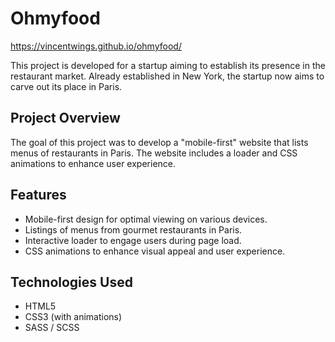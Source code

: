 # Ohmyfood

https://vincentwings.github.io/ohmyfood/

This project is developed for a startup aiming to establish its presence in the restaurant market. Already established in New York, the startup now aims to carve out its place in Paris. 

## Project Overview

The goal of this project was to develop a "mobile-first" website that lists menus of restaurants in Paris. The website includes a loader and CSS animations to enhance user experience.

## Features

- Mobile-first design for optimal viewing on various devices.
- Listings of menus from gourmet restaurants in Paris.
- Interactive loader to engage users during page load.
- CSS animations to enhance visual appeal and user experience.

## Technologies Used

- HTML5
- CSS3 (with animations)
- SASS / SCSS
